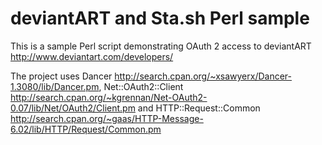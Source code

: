 deviantART and Sta.sh Perl sample
=================================

This is a sample Perl script demonstrating OAuth 2 access to deviantART http://www.deviantart.com/developers/

The project uses Dancer http://search.cpan.org/~xsawyerx/Dancer-1.3080/lib/Dancer.pm, Net::OAuth2::Client http://search.cpan.org/~kgrennan/Net-OAuth2-0.07/lib/Net/OAuth2/Client.pm and HTTP::Request::Common http://search.cpan.org/~gaas/HTTP-Message-6.02/lib/HTTP/Request/Common.pm 
